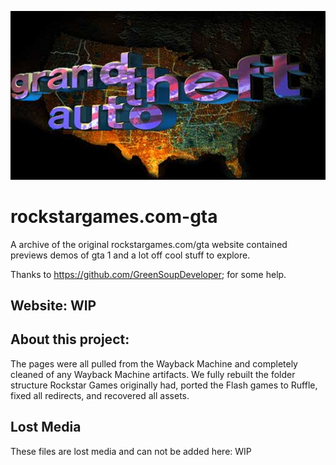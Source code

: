 ![Icon](/rockstargames.com-gta/gta/gtalogo.jpg)

# rockstargames.com-gta
A archive of the original rockstargames.com/gta website contained previews demos of gta 1 and a lot off cool stuff to explore.

Thanks to https://github.com/GreenSoupDeveloper; for some help.

## Website: WIP

## About this project:
The pages were all pulled from the Wayback Machine and completely cleaned of any Wayback Machine artifacts. 
We fully rebuilt the folder structure Rockstar Games originally had, ported the Flash games to Ruffle, fixed all redirects, and recovered all assets.

## Lost Media
These files are lost media and can not be added here:
WIP

